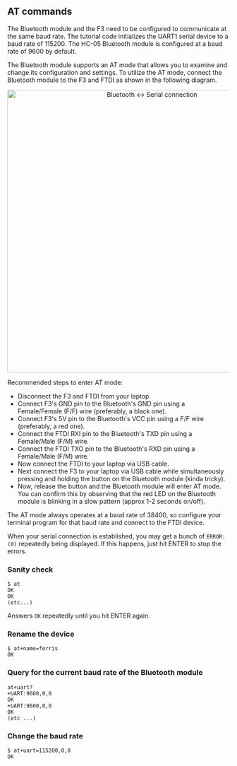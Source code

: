 ## AT commands

The Bluetooth module and the F3 need to be configured to communicate at the same baud rate. The tutorial code initializes the UART1 serial device to a baud rate of 115200. The HC-05 Bluetooth module is configured at a baud rate of 9600 by default.

The Bluetooth module supports an AT mode that allows you to examine and change its configuration and settings. To utilize the AT mode, connect the Bluetooth module to the F3 and FTDI as shown in the following diagram.

<p align="center">
<img height=640 title="Bluetooth <-> Serial connection" src="../assets/bluetooth-serial.png">
</p>

Recommended steps to enter AT mode:

- Disconnect the F3 and FTDI from your laptop.
- Connect F3's GND pin to the Bluetooth's GND pin using a Female/Female (F/F) wire
  (preferably, a black one).
- Connect F3's 5V pin to the Bluetooth's VCC pin using a F/F wire (preferably, a
  red one).
- Connect the FTDI RXI pin to the Bluetooth's TXD pin using a Female/Male (F/M) wire.
- Connect the FTDI TXO pin to the Bluetooth's RXD pin using a Female/Male (F/M) wire.
- Now connect the FTDI to your laptop via USB cable.
- Next connect the F3 to your laptop via USB cable while simultaneously pressing and holding the button on the Bluetooth module (kinda tricky).
- Now, release the button and the Bluetooth module will enter AT mode. You can confirm this by observing that the red LED on the Bluetooth module is blinking in a slow pattern (approx 1-2 seconds on/off).

The AT mode always operates at a baud rate of 38400, so configure your terminal program for that baud rate and connect to the FTDI device.

When your serial connection is established, you may get a bunch of `ERROR: (0)` repeatedly being displayed. If this happens, just hit ENTER to stop the errors.

### Sanity check

```
$ at
OK
OK
(etc...)
```

Answers `OK` repeatedly until you hit ENTER again.

### Rename the device

```
$ at+name=ferris
OK
```

### Query for the current baud rate of the Bluetooth module

```
at+uart?
+UART:9600,0,0
OK
+UART:9600,0,0
OK
(etc ...)
```

### Change the baud rate

```
$ at+uart=115200,0,0
OK
```
